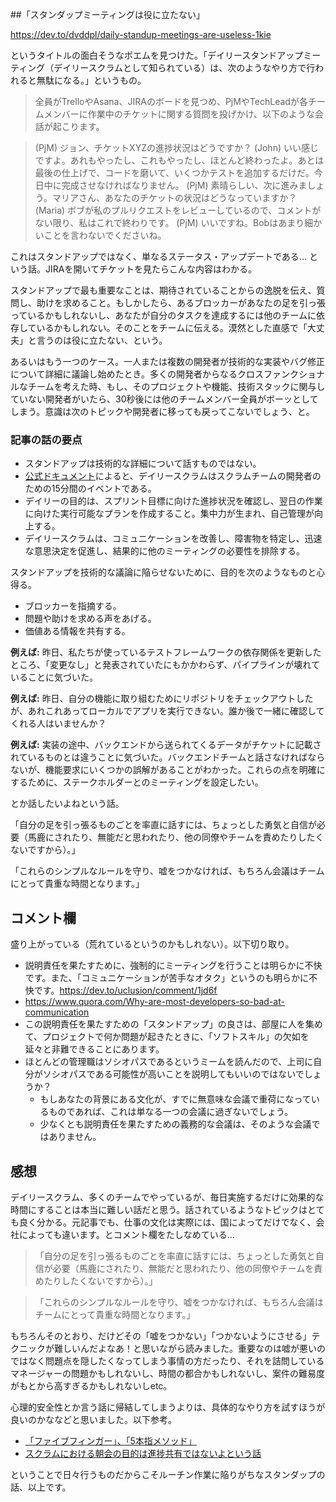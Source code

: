 ##「スタンダップミーティングは役に立たない」

https://dev.to/dvddpl/daily-standup-meetings-are-useless-1kie

というタイトルの面白そうなポエムを見つけた。「デイリースタンドアップミーティング（デイリースクラムとして知られている）は、次のようなやり方で行われると無駄になる。」というもの。

> 全員がTrelloやAsana、JIRAのボードを見つめ、PjMやTechLeadが各チームメンバーに作業中のチケットに関する質問を投げかけ、以下のような会話が起こります。

> (PjM) ジョン、チケットXYZの進捗状況はどうですか？
(John) いい感じですよ。あれもやったし、これもやったし、ほとんど終わったよ。あとは最後の仕上げで、コードを磨いて、いくつかテストを追加するだけだ。今日中に完成させなければなりません。
(PjM) 素晴らしい、次に進みましょう。マリアさん、あなたのチケットの状況はどうなっていますか？
(Maria) ボブが私のプルリクエストをレビューしているので、コメントがない限り、私はこれで終わりです。
(PjM) いいですね。Bobはあまり細かいことを言わないでくださいね。


これはスタンドアップではなく、単なるステータス・アップデートである... という話。JIRAを開いてチケットを見たらこんな内容はわかる。

スタンドアップで最も重要なことは、期待されていることからの逸脱を伝え、質問し、助けを求めること。もしかしたら、あるブロッカーがあなたの足を引っ張っているかもしれないし、あなたが自分のタスクを達成するには他のチームに依存しているかもしれない。そのことをチームに伝える。漠然とした直感で「大丈夫」と言うのは役に立たない、という。

あるいはもう一つのケース。一人または複数の開発者が技術的な実装やバグ修正について詳細に議論し始めたとき。多くの開発者からなるクロスファンクショナルなチームを考えた時、もし、そのプロジェクトや機能、技術スタックに関与していない開発者がいたら、30秒後には他のチームメンバー全員がボーッとしてしまう。意識は次のトピックや開発者に移っても戻ってこないでしょう、と。

### 記事の話の要点

- スタンドアップは技術的な詳細について話すものではない。
- [公式ドキュメント](https://scrumguides.org/scrum-guide.html#events-daily)によると、デイリースクラムはスクラムチームの開発者のための15分間のイベントである。
- デイリーの目的は、スプリント目標に向けた進捗状況を確認し、翌日の作業に向けた実行可能なプランを作成すること。集中力が生まれ、自己管理が向上する。
- デイリースクラムは、コミュニケーションを改善し、障害物を特定し、迅速な意思決定を促進し、結果的に他のミーティングの必要性を排除する。

スタンドアップを技術的な議論に陥らせないために、目的を次のようなものと心得る。

- ブロッカーを指摘する。
- 問題や助けを求める声をあげる。
- 価値ある情報を共有する。

**例えば:** 昨日、私たちが使っているテストフレームワークの依存関係を更新したところ、「変更なし」と発表されていたにもかかわらず、パイプラインが壊れていることに気づいた。

**例えば:** 昨日、自分の機能に取り組むためにリポジトリをチェックアウトしたが、あれこれあってローカルでアプリを実行できない。誰か後で一緒に確認してくれる人はいませんか？

**例えば:** 実装の途中、バックエンドから送られてくるデータがチケットに記載されているものとは違うことに気づいた。バックエンドチームと話さなければならないが、機能要求にいくつかの誤解があることがわかった。これらの点を明確にするために、ステークホルダーとのミーティングを設定したい。

とか話したいよねという話。

「自分の足を引っ張るものごとを率直に話すには、ちょっとした勇気と自信が必要（馬鹿にされたり、無能だと思われたり、他の同僚やチームを責めたりしたくないですから）。」

「これらのシンプルなルールを守り、嘘をつかなければ、もちろん会議はチームにとって貴重な時間となります。」

## コメント欄

盛り上がっている（荒れているというのかもしれない）。以下切り取り。

- 説明責任を果たすために、強制的にミーティングを行うことは明らかに不快です。また、「コミュニケーションが苦手なオタク」というのも明らかに不快です。https://dev.to/uclusion/comment/1jd6f
- https://www.quora.com/Why-are-most-developers-so-bad-at-communication
- この説明責任を果たすための「スタンドアップ」の良さは、部屋に人を集めて、プロジェクトで何か問題が起きたときに、「ソフトスキル」の欠如を延々と非難できることにあります。
- ほとんどの管理職はソシオパスであるというミームを読んだので、上司に自分がソシオパスである可能性が高いことを説明してもいいのではないでしょうか？
    - もしあなたの背景にある文化が、すでに無意味な会議で重荷になっているものであれば、これは単なる一つの会議に過ぎないでしょう。
    - 少なくとも説明責任を果たすための義務的な会議は、そのような会議ではありません。


## 感想

デイリースクラム、多くのチームでやっているが、毎日実施するだけに効果的な時間にすることは本当に難しい話だと思う。話されているようなトピックはとても良く分かる。元記事でも、仕事の文化は実際には、国によってだけでなく、会社によっても違います。とコメント欄をたしなめている...

> 「自分の足を引っ張るものごとを率直に話すには、ちょっとした勇気と自信が必要（馬鹿にされたり、無能だと思われたり、他の同僚やチームを責めたりしたくないですから）。」

> 「これらのシンプルなルールを守り、嘘をつかなければ、もちろん会議はチームにとって貴重な時間となります。」

もちろんそのとおり、だけどその「嘘をつかない」「つかないようにさせる」テクニックが難しいんだよなあ！と思いながら読みました。重要なのは嘘が悪いのではなく問題点を隠したくなってしまう事情の方だったり、それを詰問しているマネージャーの問題かもしれないし、時間の都合かもしれないし、案件の難易度がもとから高すぎるかもしれないしetc。

心理的安全性とか言う話に帰結してしまうよりは、具体的なやり方を試すほうが良いのかななどと思いました。以下参考。

- [「ファイブフィンガー」、「5本指メソッド」](https://qiita.com/e99h2121/items/759adb5f5d7255f8226d#%E3%83%95%E3%82%A1%E3%82%A4%E3%83%96%E3%83%95%E3%82%A3%E3%83%B3%E3%82%AC%E3%83%BC5%E6%9C%AC%E6%8C%87%E3%83%A1%E3%82%BD%E3%83%83%E3%83%89)
- [スクラムにおける朝会の目的は進捗共有ではないよという話](https://qiita.com/getty104/items/35ccb10ce660e7487ef8)

ということで日々行うものだからこそルーチン作業に陥りがちなスタンダップの話、以上です。

